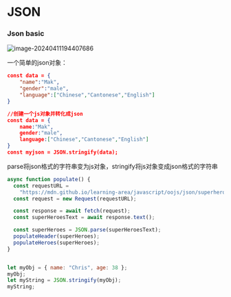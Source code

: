 # JSON

### Json basic 

![image-20240411194407686](https://p.ipic.vip/6g5exm.png)

一个简单的json对象：

```json
const data = {
    "name":"Mak",
    "gender":"male",
    "language":["Chinese","Cantonese","English"]
}
```



```json
//创建一个js对象并转化成json
const data = {
    name:"Mak",
    gender:"male",
    language:["Chinese","Cantonese","English"]
}
const myjson = JSON.stringify(data);
```

parse将json格式的字符串变为js对象，stringify将js对象变成json格式的字符串

```js
async function populate() {
  const requestURL =
    "https://mdn.github.io/learning-area/javascript/oojs/json/superheroes.json";
  const request = new Request(requestURL);

  const response = await fetch(request);
  const superHeroesText = await response.text();

  const superHeroes = JSON.parse(superHeroesText);
  populateHeader(superHeroes);
  populateHeroes(superHeroes);
}


let myObj = { name: "Chris", age: 38 };
myObj;
let myString = JSON.stringify(myObj);
myString;

```

